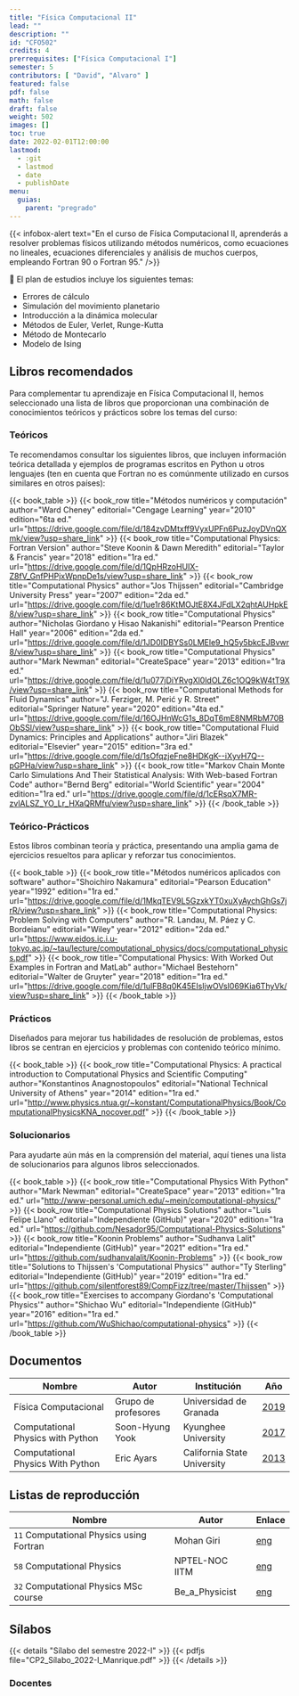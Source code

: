 ```yaml
---
title: "Física Computacional II"
lead: ""
description: ""
id: "CFO502"
credits: 4
prerrequisites: ["Física Computacional I"]
semester: 5
contributors: [ "David", "Alvaro" ]
featured: false
pdf: false
math: false
draft: false
weight: 502
images: []
toc: true
date: 2022-02-01T12:00:00
lastmod:
  - :git
  - lastmod
  - date
  - publishDate
menu:
  guias:
    parent: "pregrado"
---
```


{{< infobox-alert text="En el curso de Física Computacional II, aprenderás a resolver problemas físicos utilizando métodos numéricos, como ecuaciones no lineales, ecuaciones diferenciales y análisis de muchos cuerpos, empleando Fortran 90 o Fortran 95." />}}

🔎 El plan de estudios incluye los siguientes temas:

- Errores de cálculo
- Simulación del movimiento planetario
- Introducción a la dinámica molecular
- Métodos de Euler, Verlet, Runge-Kutta
- Método de Montecarlo
- Modelo de Ising

## Libros recomendados

Para complementar tu aprendizaje en Física Computacional II, hemos seleccionado una lista de libros que proporcionan una combinación de conocimientos teóricos y prácticos sobre los temas del curso:

### Teóricos

Te recomendamos consultar los siguientes libros, que incluyen información teórica detallada y ejemplos de programas escritos en Python u otros lenguajes (ten en cuenta que Fortran no es comúnmente utilizado en cursos similares en otros países):

{{< book_table >}}
  {{< book_row title="Métodos numéricos y computación" author="Ward Cheney" editorial="Cengage Learning" year="2010" edition="6ta ed." url="https://drive.google.com/file/d/184zvDMtxff9VyxUPFn6PuzJoyDVnQXmk/view?usp=share_link" >}}
  {{< book_row title="Computational Physics: Fortran Version" author="Steve Koonin & Dawn Meredith" editorial="Taylor & Francis" year="2018" edition="1ra ed." url="https://drive.google.com/file/d/1QpHRzoHUIX-Z8fV_GnfPHPjxWpnpDe1s/view?usp=share_link" >}}
  {{< book_row title="Computational Physics" author="Jos Thijssen" editorial="Cambridge University Press" year="2007" edition="2da ed." url="https://drive.google.com/file/d/1ue1r86KtMOJtE8X4JFdLX2qhtAUHpkE8/view?usp=share_link" >}}
  {{< book_row title="Computational Physics" author="Nicholas Giordano y Hisao Nakanishi" editorial="Pearson Prentice Hall" year="2006" edition="2da ed." url="https://drive.google.com/file/d/1JD0IDBYSs0LMEle9_hQ5y5bkcEJBvwr8/view?usp=share_link" >}}
  {{< book_row title="Computational Physics" author="Mark Newman" editorial="CreateSpace" year="2013" edition="1ra ed." url="https://drive.google.com/file/d/1u077jDiYRvgXl0ldOLZ6c1OQ9kW4tT9X/view?usp=share_link" >}}
  {{< book_row title="Computational Methods for Fluid Dynamics" author="J. Ferziger, M. Perić y R. Street" editorial="Springer Nature" year="2020" edition="4ta ed." url="https://drive.google.com/file/d/16OJHnWcG1s_8DqT6mE8NMRbM70BObSSl/view?usp=share_link" >}}
  {{< book_row title="Computational Fluid Dynamics: Principles and Applications" author="Jiri Blazek" editorial="Elsevier" year="2015" edition="3ra ed." url="https://drive.google.com/file/d/1sOfqzjeFne8HDKgK--iXyvH7Q--pGPHa/view?usp=share_link" >}}
  {{< book_row title="Markov Chain Monte Carlo Simulations And Their Statistical Analysis: With Web-based Fortran Code" author="Bernd Berg" editorial="World Scientific" year="2004" edition="1ra ed." url="https://drive.google.com/file/d/1cERsqX7MR-zvlALSZ_YO_Lr_HXaQRMfu/view?usp=share_link" >}}
{{< /book_table >}}

### Teórico-Prácticos

Estos libros combinan teoría y práctica, presentando una amplia gama de ejercicios resueltos para aplicar y reforzar tus conocimientos.

{{< book_table >}}
  {{< book_row title="Métodos numéricos aplicados con software" author="Shoichiro Nakamura" editorial="Pearson Education" year="1992" edition="1ra ed." url="https://drive.google.com/file/d/1MkqTEV9L5GzxkYT0xuXyAychGhGs7jrR/view?usp=share_link" >}}
  {{< book_row title="Computational Physics: Problem Solving with Computers" author="R. Landau, M. Páez y C. Bordeianu" editorial="Wiley" year="2012" edition="2da ed." url="https://www.eidos.ic.i.u-tokyo.ac.jp/~tau/lecture/computational_physics/docs/computational_physics.pdf" >}}
  {{< book_row title="Computational Physics: With Worked Out Examples in Fortran and MatLab" author="Michael Bestehorn" editorial="Walter de Gruyter" year="2018" edition="1ra ed." url="https://drive.google.com/file/d/1ulFB8q0K45EIsIjwOVsI069Kia6ThyVk/view?usp=share_link" >}}
{{< /book_table >}}

### Prácticos

Diseñados para mejorar tus habilidades de resolución de problemas, estos libros se centran en ejercicios y problemas con contenido teórico mínimo.

{{< book_table >}}
  {{< book_row title="Computational Physics: A practical introduction to Computational Physics and Scientific Computing" author="Konstantinos Anagnostopoulos" editorial="National Technical University of Athens" year="2014" edition="1ra ed." url="http://www.physics.ntua.gr/~konstant/ComputationalPhysics/Book/ComputationalPhysicsKNA_nocover.pdf" >}}
{{< /book_table >}}

### Solucionarios

Para ayudarte aún más en la comprensión del material, aquí tienes una lista de solucionarios para algunos libros seleccionados.

{{< book_table >}}
  {{< book_row title="Computational Physics With Python" author="Mark Newman" editorial="CreateSpace" year="2013" edition="1ra ed." url="http://www-personal.umich.edu/~mejn/computational-physics/" >}}
  {{< book_row title="Computational Physics Solutions" author="Luis Felipe Llano" editorial="Independiente (GitHub)" year="2020" edition="1ra ed." url="https://github.com/Nesador95/Computational-Physics-Solutions" >}}
  {{< book_row title="Koonin Problems" author="Sudhanva Lalit" editorial="Independiente (GitHub)" year="2021" edition="1ra ed." url="https://github.com/sudhanvalalit/Koonin-Problems" >}}
  {{< book_row title="Solutions to Thijssen's 'Computational Physics'" author="Ty Sterling" editorial="Independiente (GitHub)" year="2019" edition="1ra ed." url="https://github.com/silentforest89/CompFizz/tree/master/Thijssen" >}}
  {{< book_row title="Exercises to accompany Giordano's 'Computational Physics'" author="Shichao Wu" editorial="Independiente (GitHub)" year="2016" edition="1ra ed." url="https://github.com/WuShichao/computational-physics" >}}
{{< /book_table >}}

## Documentos

| Nombre | Autor | Institución | Año |
| ------ | ----- | ----------- | --- |
| Física Computacional | Grupo de profesores | Universidad de Granada | [2019](https://ergodic.ugr.es/cphys/index.php?id=lecciones) |
| Computational Physics with Python | Soon-Hyung Yook | Kyunghee University | [2017](http://fracton.khu.ac.kr/~syook/Lectures/ComputPhys/) |
| Computational Physics With Python | Eric Ayars | California State University | [2013](https://belglas.files.wordpress.com/2018/03/cpwp.pdf) |

## Listas de reproducción

| Nombre | Autor | Enlace |
| ------ | ----- | ------ |
| ```11``` Computational Physics using Fortran | Mohan Giri | [eng](https://www.youtube.com/playlist?list=PL7p7K-N4TmQsI7KgdyKyh19sXWTd8UC28) |
|  ```58``` Computational Physics | NPTEL-NOC IITM | [eng](https://www.youtube.com/playlist?list=PLyqSpQzTE6M8Lg4pPC2KKutByiFCR9kV0) |
|  ```32``` Computational Physics MSc course | Be_a_Physicist | [eng](https://www.youtube.com/playlist?list=PLJLcwUF3Yuc0kqgZTMXdWmAYeryJRk7lH) |

## Sílabos

{{< details "Sílabo del semestre 2022-I" >}}
{{< pdfjs file="CP2_Sílabo_2022-I_Manrique.pdf" >}}
{{< /details >}}

### Docentes
